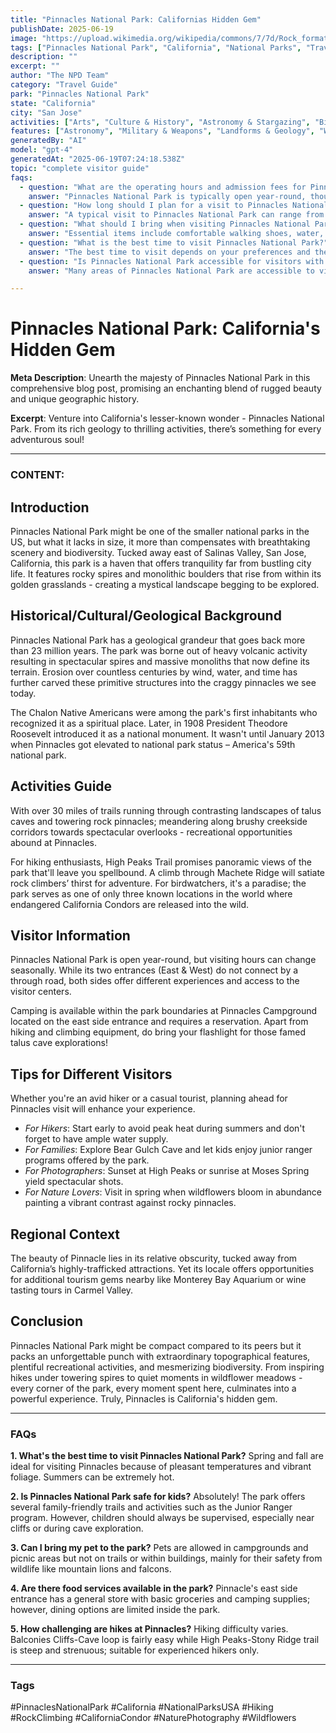 ```yaml
---
title: "Pinnacles National Park: Californias Hidden Gem"
publishDate: 2025-06-19
image: "https://upload.wikimedia.org/wikipedia/commons/7/7d/Rock_formations_at_Pinnacles_National_Park_2.jpg"
tags: ["Pinnacles National Park", "California", "National Parks", "Travel Guide", "San Jose", "Outdoor Recreation", "Family Travel", "Adventure"]
description: ""
excerpt: ""
author: "The NPD Team"
category: "Travel Guide"
park: "Pinnacles National Park"
state: "California"
city: "San Jose"
activities: ["Arts", "Culture & History", "Astronomy & Stargazing", "Biking", "Camping", "Climbing & Caving", "Educational Activities", "Hiking & Trekking", "Wildlife Viewing"]
features: ["Astronomy", "Military & Weapons", "Landforms & Geology", "Water & Coastal Geography", "Science", "Innovation & Industry", "Art", "Music & Literature", "Wildlife & Conservation", "Fire & Disaster", "Transportation", "U.S. Wars & Conflicts", "People & Identity", "Cultural Heritage & Society", "Natural Features & Ecosystems"]
generatedBy: "AI"
model: "gpt-4"
generatedAt: "2025-06-19T07:24:18.538Z"
topic: "complete visitor guide"
faqs:
  - question: "What are the operating hours and admission fees for Pinnacles National Park?"
    answer: "Pinnacles National Park is typically open year-round, though specific hours may vary by season. Most national parks charge an entrance fee, but some sites are free to visit. Check the official NPS website for current hours and fee information."
  - question: "How long should I plan for a visit to Pinnacles National Park?"
    answer: "A typical visit to Pinnacles National Park can range from a few hours to a full day, depending on your interests and the activities you choose. Allow extra time for hiking, photography, and exploring visitor centers."
  - question: "What should I bring when visiting Pinnacles National Park?"
    answer: "Essential items include comfortable walking shoes, water, snacks, sunscreen, and weather-appropriate clothing. Bring a camera to capture the scenic views and consider binoculars for wildlife viewing."
  - question: "What is the best time to visit Pinnacles National Park?"
    answer: "The best time to visit depends on your preferences and the activities you plan to enjoy. Spring and fall often offer pleasant weather and fewer crowds, while summer provides the longest daylight hours."
  - question: "Is Pinnacles National Park accessible for visitors with mobility needs?"
    answer: "Many areas of Pinnacles National Park are accessible to visitors with mobility needs, including paved trails and accessible facilities. Contact the park directly for specific accessibility information and current conditions."

---
```


# Pinnacles National Park: California's Hidden Gem
**Meta Description**: Unearth the majesty of Pinnacles National Park in this comprehensive blog post, promising an enchanting blend of rugged beauty and unique geographic history.

**Excerpt**: Venture into California's lesser-known wonder - Pinnacles National Park. From its rich geology to thrilling activities, there’s something for every adventurous soul!

---

### CONTENT:
## **Introduction**
Pinnacles National Park might be one of the smaller national parks in the US, but what it lacks in size, it more than compensates with breathtaking scenery and biodiversity. Tucked away east of Salinas Valley, San Jose, California, this park is a haven that offers tranquility far from bustling city life. It features rocky spires and monolithic boulders that rise from within its golden grasslands - creating a mystical landscape begging to be explored.

## **Historical/Cultural/Geological Background**
Pinnacles National Park has a geological grandeur that goes back more than 23 million years. The park was borne out of heavy volcanic activity resulting in spectacular spires and massive monoliths that now define its terrain. Erosion over countless centuries by wind, water, and time has further carved these primitive structures into the craggy pinnacles we see today.

The Chalon Native Americans were among the park's first inhabitants who recognized it as a spiritual place. Later, in 1908 President Theodore Roosevelt introduced it as a national monument. It wasn't until January 2013 when Pinnacles got elevated to national park status – America's 59th national park.

## **Activities Guide**
With over 30 miles of trails running through contrasting landscapes of talus caves and towering rock pinnacles; meandering along brushy creekside corridors towards spectacular overlooks - recreational opportunities abound at Pinnacles. 

For hiking enthusiasts, High Peaks Trail promises panoramic views of the park that'll leave you spellbound. A climb through Machete Ridge will satiate rock climbers’ thirst for adventure. For birdwatchers, it's a paradise; the park serves as one of only three known locations in the world where endangered California Condors are released into the wild.

## **Visitor Information**
Pinnacles National Park is open year-round, but visiting hours can change seasonally. While its two entrances (East & West) do not connect by a through road, both sides offer different experiences and access to the visitor centers.

Camping is available within the park boundaries at Pinnacles Campground located on the east side entrance and requires a reservation. Apart from hiking and climbing equipment, do bring your flashlight for those famed talus cave explorations!

## **Tips for Different Visitors**
Whether you're an avid hiker or a casual tourist, planning ahead for Pinnacles visit will enhance your experience.

* *For Hikers*: Start early to avoid peak heat during summers and don't forget to have ample water supply.
* *For Families*: Explore Bear Gulch Cave and let kids enjoy junior ranger programs offered by the park.
* *For Photographers*: Sunset at High Peaks or sunrise at Moses Spring yield spectacular shots.
* *For Nature Lovers*: Visit in spring when wildflowers bloom in abundance painting a vibrant contrast against rocky pinnacles.

## **Regional Context**
The beauty of Pinnacle lies in its relative obscurity, tucked away from California’s highly-trafficked attractions. Yet its locale offers opportunities for additional tourism gems nearby like Monterey Bay Aquarium or wine tasting tours in Carmel Valley.

## **Conclusion**
Pinnacles National Park might be compact compared to its peers but it packs an unforgettable punch with extraordinary topographical features, plentiful recreational activities, and mesmerizing biodiversity. From inspiring hikes under towering spires to quiet moments in wildflower meadows - every corner of the park, every moment spent here, culminates into a powerful experience. Truly, Pinnacles is California's hidden gem.

---

### FAQs

**1. What's the best time to visit Pinnacles National Park?**
Spring and fall are ideal for visiting Pinnacles because of pleasant temperatures and vibrant foliage. Summers can be extremely hot.

**2. Is Pinnacles National Park safe for kids?**
Absolutely! The park offers several family-friendly trails and activities such as the Junior Ranger program. However, children should always be supervised, especially near cliffs or during cave exploration.

**3. Can I bring my pet to the park?**
Pets are allowed in campgrounds and picnic areas but not on trails or within buildings, mainly for their safety from wildlife like mountain lions and falcons.

**4. Are there food services available in the park?**
Pinnacle's east side entrance has a general store with basic groceries and camping supplies; however, dining options are limited inside the park.

**5. How challenging are hikes at Pinnacles?**
Hiking difficulty varies. Balconies Cliffs-Cave loop is fairly easy while High Peaks-Stony Ridge trail is steep and strenuous; suitable for experienced hikers only.

---

### Tags
#PinnaclesNationalPark #California #NationalParksUSA #Hiking #RockClimbing #CaliforniaCondor #NaturePhotography #Wildflowers